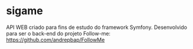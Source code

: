 sigame
======

API WEB criado para fins de estudo do framework Symfony. Desenvolvido para ser o back-end do projeto Follow-me: https://github.com/andrepbap/FollowMe
